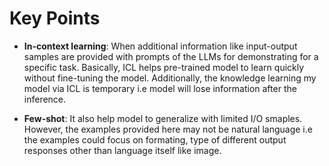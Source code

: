 # Key Points
- **In-context learning**: When additional information like input-output samples are provided with prompts of the LLMs for demonstrating for a specific task. Basically, ICL helps pre-trained model to learn quickly without fine-tuning the model. Additionally, the knowledge learning my model via ICL is temporary i.e model will lose information after the inference. 

- **Few-shot**: It also help model to generalize with limited I/O smaples. However, the examples provided here may not be natural language i.e the examples could focus on formating, type of different output responses other than language itself like image. 



